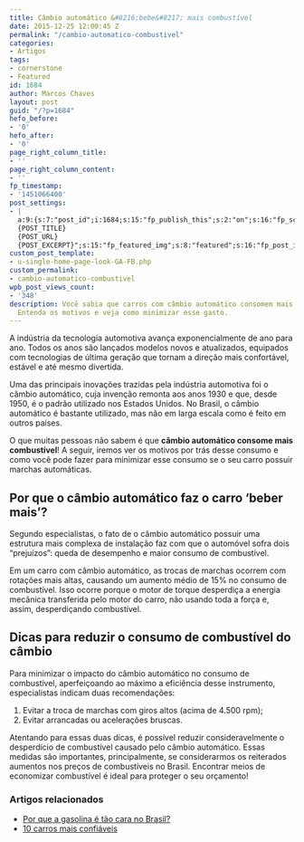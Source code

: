 ```yaml
---
title: Câmbio automático &#8216;bebe&#8217; mais combustível
date: 2015-12-25 12:00:45 Z
permalink: "/cambio-automatico-combustivel"
categories:
- Artigos
tags:
- cornerstone
- Featured
id: 1684
author: Marcos Chaves
layout: post
guid: "/?p=1684"
hefo_before:
- '0'
hefo_after:
- '0'
page_right_column_title:
- ''
page_right_column_content:
- ''
fp_timestamp:
- '1451066400'
post_settings:
- |
  a:9:{s:7:"post_id";i:1684;s:15:"fp_publish_this";s:2:"on";s:16:"fp_schedule_this";s:3:"yes";s:11:"fp_datetime";s:16:"2015/12/25 16:00";s:18:"fp_timezone_offset";s:3:"120";s:8:"msg_body";s:66:"Novo post no {SITE_NAME}
  {POST_TITLE}
  {POST_URL}
  {POST_EXCERPT}";s:15:"fp_featured_img";s:8:"featured";s:16:"fp_post_img_text";s:0:"";s:5:"pages";a:2:{i:0;s:3:"own";i:1;s:15:"520743491417556";}}
custom_post_template:
- u-single-home-page-look-GA-FB.php
custom_permalink:
- cambio-automatico-combustivel
wpb_post_views_count:
- '348'
description: Você sabia que carros com câmbio automático consomem mais combustível?
  Entenda os motivos e veja como minimizar esse gasto.
---
```


A indústria da tecnologia automotiva avança exponencialmente de ano para ano. Todos os anos são lançados modelos novos e atualizados, equipados com tecnologias de última geração que tornam a direção mais confortável, estável e até mesmo divertida.

Uma das principais inovações trazidas pela indústria automotiva foi o câmbio automático, cuja invenção remonta aos anos 1930 e que, desde 1950, é o padrão utilizado nos Estados Unidos. No Brasil, o câmbio automático é bastante utilizado, mas não em larga escala como é feito em outros países.

O que muitas pessoas não sabem é que **câmbio automático consome mais combustível**! A seguir, iremos ver os motivos por trás desse consumo e como você pode fazer para minimizar esse consumo se o seu carro possuir marchas automáticas.

## Por que o câmbio automático faz o carro ‘beber mais’?

Segundo especialistas, o fato de o câmbio automático possuir uma estrutura mais complexa de instalação faz com que o automóvel sofra dois “prejuízos”: queda de desempenho e maior consumo de combustível.

Em um carro com câmbio automático, as trocas de marchas ocorrem com rotações mais altas, causando um aumento médio de 15% no consumo de combustível. Isso ocorre porque o motor de torque desperdiça a energia mecânica transferida pelo motor do carro, não usando toda a força e, assim, desperdiçando combustível.

## Dicas para reduzir o consumo de combustível do câmbio

Para minimizar o impacto do câmbio automático no consumo de combustível, aperfeiçoando ao máximo a eficiência desse instrumento, especialistas indicam duas recomendações:

  1. Evitar a troca de marchas com giros altos (acima de 4.500 rpm);
  2. Evitar arrancadas ou acelerações bruscas.

Atentando para essas duas dicas, é possível reduzir consideravelmente o desperdício de combustível causado pelo câmbio automático. Essas medidas são importantes, principalmente, se considerarmos os reiterados aumentos nos preços de combustíveis no Brasil. Encontrar meios de economizar combustível é ideal para proteger o seu orçamento!

### Artigos relacionados

  * <a href="/por-que-a-gasolina-no-brasil-e-tao-cara" target="_blank">Por que a gasolina é tão cara no Brasil?</a>
  * <a href="/10-carros-confiaveis-segundo-consumidor-brasileiro" target="_blank">10 carros mais confiáveis</a>